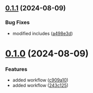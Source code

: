 ## [0.1.1](https://github.com/ErikMeinders/esp32_switchbot_api/compare/v0.1.0...v0.1.1) (2024-08-09)


### Bug Fixes

* modified includes ([a498e3d](https://github.com/ErikMeinders/esp32_switchbot_api/commit/a498e3db20df9dd02a254b243fd47b193de7b0d7))

# [0.1.0](https://github.com/ErikMeinders/esp32_switchbot_api/compare/v0.0.0...v0.1.0) (2024-08-09)


### Features

* added workflow ([c909a10](https://github.com/ErikMeinders/esp32_switchbot_api/commit/c909a109ea1f30d2555b982098f7e983846755a7))
* added workflow ([243c125](https://github.com/ErikMeinders/esp32_switchbot_api/commit/243c125bb0cfe40261519cfb817d536eeab17c5e))
